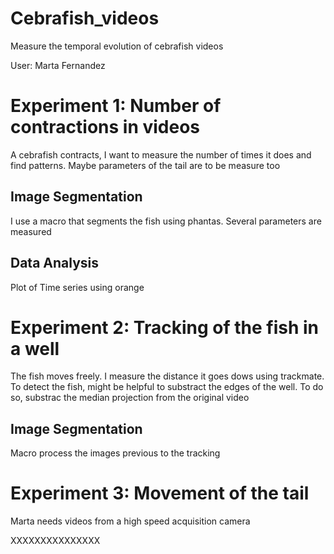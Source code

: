 # Cebrafish_videos
 Measure the temporal evolution of cebrafish videos
 
 User: Marta Fernandez
 
# Experiment 1: Number of contractions in videos
 
A cebrafish contracts, I want to measure the number of times it does and find patterns. Maybe parameters of the tail are to be measure too
	
## Image Segmentation
I use a macro that segments the fish using phantas. Several parameters are measured
	
## Data Analysis
Plot of Time series using orange
	
# Experiment 2: Tracking of the fish in a well
 
The fish moves freely. I measure the distance it goes dows using trackmate. To detect the fish, might be helpful to substract the edges of the well. To do so, substrac the median projection from the original video

## Image Segmentation

Macro process the images previous to the tracking
 
# Experiment 3: Movement of the tail
 
Marta needs videos from a high speed acquisition camera


XXXXXXXXXXXXXXX
